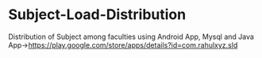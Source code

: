 # Subject-Load-Distribution
Distribution of Subject among faculties using Android App, Mysql and Java                                                                   
App->https://play.google.com/store/apps/details?id=com.rahulxyz.sld 
